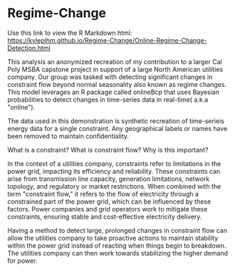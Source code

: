 # Regime-Change

Use this link to view the R Markdown html: https://kyleplhm.github.io/Regime-Change/Online-Regime-Change-Detection.html

This analysis an anonymized recreation of my contribution to a larger Cal Poly MSBA capstone project in support of a large North American utilities company. Our group was tasked with detecting significant changes in constraint flow beyond normal seasonality also known as regime changes. This model leverages an R package called onlineBcp that uses Bayesian probabilities to detect changes in time-series data in real-time( a.k.a "online").

The data used in this demonstration is synthetic recreation of time-serieis energy data for a single constraint. Any geographical labels or names have been removed to maintain confidentiality.

What is a constraint? What is constraint flow? Why is this important?

In the context of a utilities company, constraints refer to limitations in the power grid, impacting its efficiency and reliability. These constraints can arise from transmission line capacity, generation limitations, network topology, and regulatory or market restrictions. When combined with the term "constraint flow," it refers to the flow of electricity through a constrained part of the power grid, which can be influenced by these factors. Power companies and grid operators work to mitigate these constraints, ensuring stable and cost-effective electricity delivery.

Having a method to detect large, prolonged changes in constraint flow can allow the utilities company to take proactive actions to maintain stability within the power grid instead of reacting when things begin to breakdown. The utilities company can then work towards stabilizing the higher demand for power.
